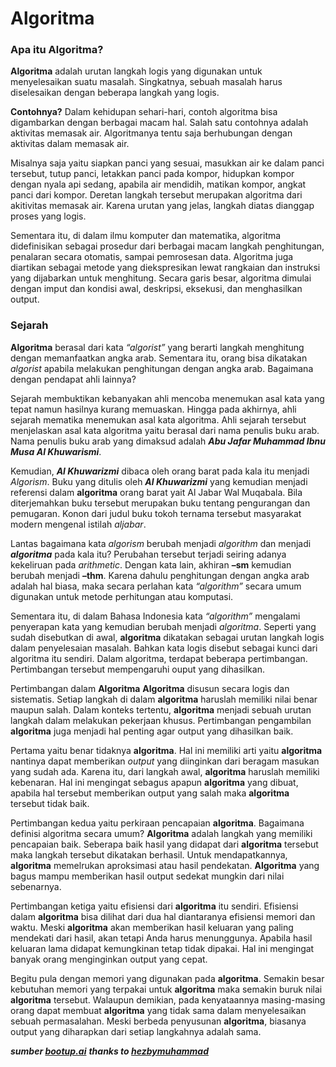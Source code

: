 # Algoritma
### Apa itu Algoritma?
**Algoritma** adalah urutan langkah logis yang digunakan untuk menyelesaikan suatu masalah. Singkatnya, sebuah masalah harus diselesaikan dengan beberapa langkah yang logis. 

**Contohnya?**
Dalam kehidupan sehari-hari, contoh algoritma bisa digambarkan dengan berbagai macam hal. Salah satu contohnya adalah aktivitas memasak air. Algoritmanya tentu saja berhubungan dengan aktivitas dalam memasak air.

Misalnya saja yaitu siapkan panci yang sesuai, masukkan air ke dalam panci tersebut, tutup panci, letakkan panci pada kompor, hidupkan kompor dengan nyala api sedang, apabila air mendidih, matikan kompor, angkat panci dari kompor. Deretan langkah tersebut merupakan algoritma dari akitivitas memasak air. Karena urutan yang jelas, langkah diatas dianggap proses yang logis.

Sementara itu, di dalam ilmu komputer dan matematika, algoritma didefinisikan sebagai prosedur dari berbagai macam langkah penghitungan, penalaran secara otomatis, sampai pemrosesan data. Algoritma juga diartikan sebagai metode yang diekspresikan lewat rangkaian dan instruksi yang dijabarkan untuk menghitung. Secara garis besar, algoritma dimulai dengan imput dan kondisi awal, deskripsi, eksekusi, dan menghasilkan output.

### Sejarah
**Algoritma** berasal dari kata *“algorist”* yang berarti langkah menghitung dengan memanfaatkan angka arab. Sementara itu, orang bisa dikatakan *algorist* apabila melakukan penghitungan dengan angka arab. Bagaimana dengan pendapat ahli lainnya?

Sejarah membuktikan kebanyakan ahli mencoba menemukan asal kata yang tepat namun hasilnya kurang memuaskan. Hingga pada akhirnya, ahli sejarah mematika menemukan asal kata algoritma. Ahli sejarah tersebut menjelaskan asal kata algoritma yaitu berasal dari nama penulis buku arab. Nama penulis buku arab yang dimaksud adalah ***Abu Jafar Muhammad Ibnu Musa Al Khuwarismi***.

Kemudian, ***Al Khuwarizmi*** dibaca oleh orang barat pada kala itu menjadi *Algorism*. Buku yang ditulis oleh ***Al Khuwarizmi*** yang kemudian menjadi referensi dalam **algoritma** orang barat yait Al Jabar Wal Muqabala. Bila diterjemahkan buku tersebut merupakan buku tentang pengurangan dan pemugaran. Konon dari judul buku tokoh ternama tersebut masyarakat modern mengenal istilah *aljabar*.

Lantas bagaimana kata *algorism* berubah menjadi *algorithm* dan menjadi ***algoritma*** pada kala itu? Perubahan tersebut terjadi seiring adanya kekeliruan pada *arithmetic*. Dengan kata lain, akhiran **–sm** kemudian berubah menjadi **–thm**. Karena dahulu penghitungan dengan angka arab adalah hal biasa, maka secara perlahan kata *“algorithm”* secara umum digunakan untuk metode perhitungan atau komputasi.

Sementara itu, di dalam Bahasa Indonesia kata *“algorithm”* mengalami penyerapan kata yang kemudian berubah menjadi *algoritma*. Seperti yang sudah disebutkan di awal, **algoritma** dikatakan sebagai urutan langkah logis dalam penyelesaian masalah. Bahkan kata logis disebut sebagai kunci dari algoritma itu sendiri. Dalam algoritma, terdapat beberapa pertimbangan. Pertimbangan tersebut mempengaruhi ouput yang dihasilkan.

Pertimbangan dalam **Algoritma**
**Algoritma** disusun secara logis dan sistematis. Setiap langkah di dalam **algoritma** haruslah memiliki nilai benar maupun salah. Dalam konteks tertentu, **algoritma** menjadi sebuah urutan langkah dalam melakukan pekerjaan khusus. Pertimbangan pengambilan **algoritma** juga menjadi hal penting agar output yang dihasilkan baik.

Pertama yaitu benar tidaknya **algoritma**. Hal ini memiliki arti yaitu **algoritma** nantinya dapat memberikan *output* yang diinginkan dari beragam masukan yang sudah ada. Karena itu, dari langkah awal, **algoritma** haruslah memiliki kebenaran. Hal ini mengingat sebagus apapun **algoritma** yang dibuat, apabila hal tersebut memberikan output yang salah maka **algoritma** tersebut tidak baik.

Pertimbangan kedua yaitu perkiraan pencapaian **algoritma**. Bagaimana definisi algoritma secara umum? **Algoritma** adalah langkah yang memiliki pencapaian baik. Seberapa baik hasil yang didapat dari **algoritma** tersebut maka langkah tersebut dikatakan berhasil. Untuk mendapatkannya, **algoritma** memelrukan aproksimasi atau hasil pendekatan. **Algoritma** yang bagus mampu memberikan hasil output sedekat mungkin dari nilai sebenarnya.

Pertimbangan ketiga yaitu efisiensi dari **algoritma** itu sendiri. Efisiensi dalam **algoritma** bisa dilihat dari dua hal diantaranya efisiensi memori dan waktu. Meski **algoritma** akan memberikan hasil keluaran yang paling mendekati dari hasil, akan tetapi Anda harus menunggunya. Apabila hasil keluaran lama didapat kemungkinan tetap tidak dipakai. Hal ini mengingat banyak orang menginginkan output yang cepat.

Begitu pula dengan memori yang digunakan pada **algoritma**. Semakin besar kebutuhan memori yang terpakai untuk **algoritma** maka semakin buruk nilai **algoritma** tersebut. Walaupun demikian, pada kenyataannya masing-masing orang dapat membuat **algoritma** yang tidak sama dalam menyelesaikan sebuah permasalahan. Meski berbeda penyusunan **algoritma**, biasanya output yang diharapkan dari setiap langkahnya adalah sama.

***sumber [bootup.ai](https://bootup.ai/blog/apa-itu-algoritma-pengertian-sejarah-dan-contohnya/)***
***thanks to [hezbymuhammad](https://github.com/hezbymuhammad/)***
